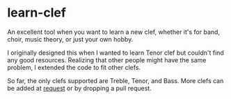 # learn-clef

An excellent tool when you want to learn a new clef, whether it's for band, choir, music theory, or just your own hobby.

I originally designed this when I wanted to learn Tenor clef but couldn't find any good resources. Realizing that other people might have the same problem, I extended the code to fit other clefs.

So far, the only clefs supported are Treble, Tenor, and Bass. More clefs can be added at [request](https://seewitheyesclosed.com/contact/) or by dropping a pull request.
